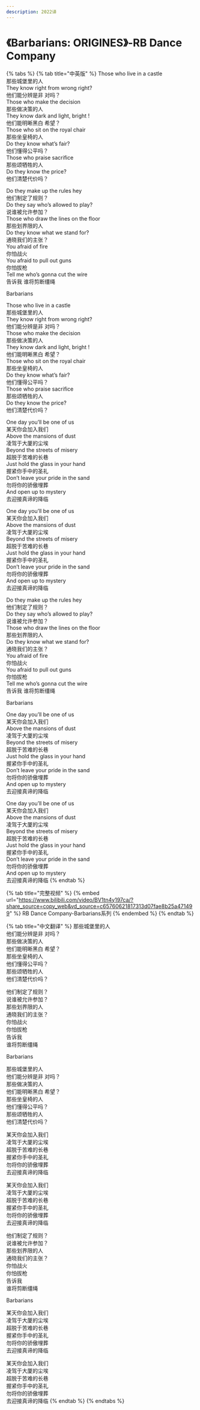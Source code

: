 ```yaml
---
description: 2022译
---
```


# 《Barbarians: ORIGINES》-RB Dance Company

{% tabs %}
{% tab title="中英版" %}
Those who Iive in a castle\
那些城堡里的人\
They know right from wrong right?\
他们能分辨是非 对吗？\
Those who make the decision\
那些做决策的人\
They know dark and light, bright !\
他们能明晰黑白 希望？\
Those who sit on the royal chair\
那些坐皇椅的人\
Do they know what’s fair?\
他们懂得公平吗？\
Those who praise sacrifice\
那些颂牺牲的人\
Do they know the price?\
他们清楚代价吗？

Do they make up the rules hey\
他们制定了规则？\
Do they say who’s allowed to play?\
说谁被允许参加？\
Those who draw the lines on the floor\
那些划界限的人\
Do they know what we stand for?\
通晓我们的主张？\
You afraid of fire\
你怕战火\
You afraid to pull out guns\
你怕拔枪\
Tell me who’s gonna cut the wire\
告诉我 谁将剪断缰绳

Barbarians

Those who Iive in a castle\
那些城堡里的人\
They know right from wrong right?\
他们能分辨是非 对吗？\
Those who make the decision\
那些做决策的人\
They know dark and light, bright !\
他们能明晰黑白 希望？\
Those who sit on the royal chair\
那些坐皇椅的人\
Do they know what’s fair?\
他们懂得公平吗？\
Those who praise sacrifice\
那些颂牺牲的人\
Do they know the price?\
他们清楚代价吗？

One day you’ll be one of us\
某天你会加入我们\
Above the mansions of dust\
凌驾于大厦的尘埃\
Beyond the streets of misery\
超脱于苦难的长巷\
Just hold the glass in your hand\
握紧你手中的圣礼\
Don’t leave your pride in the sand\
勿将你的骄傲埋葬\
And open up to mystery\
去迎接真谛的降临

One day you’ll be one of us\
某天你会加入我们\
Above the mansions of dust\
凌驾于大厦的尘埃\
Beyond the streets of misery\
超脱于苦难的长巷\
Just hold the glass in your hand\
握紧你手中的圣礼\
Don’t leave your pride in the sand\
勿将你的骄傲埋葬\
And open up to mystery\
去迎接真谛的降临

Do they make up the rules hey\
他们制定了规则？\
Do they say who’s allowed to play?\
说谁被允许参加？\
Those who draw the lines on the floor\
那些划界限的人\
Do they know what we stand for?\
通晓我们的主张？\
You afraid of fire\
你怕战火\
You afraid to pull out guns\
你怕拔枪\
Tell me who’s gonna cut the wire\
告诉我 谁将剪断缰绳

Barbarians

One day you’ll be one of us\
某天你会加入我们\
Above the mansions of dust\
凌驾于大厦的尘埃\
Beyond the streets of misery\
超脱于苦难的长巷\
Just hold the glass in your hand\
握紧你手中的圣礼\
Don’t leave your pride in the sand\
勿将你的骄傲埋葬\
And open up to mystery\
去迎接真谛的降临

One day you’ll be one of us\
某天你会加入我们\
Above the mansions of dust\
凌驾于大厦的尘埃\
Beyond the streets of misery\
超脱于苦难的长巷\
Just hold the glass in your hand\
握紧你手中的圣礼\
Don’t leave your pride in the sand\
勿将你的骄傲埋葬\
And open up to mystery\
去迎接真谛的降临
{% endtab %}

{% tab title="完整视频" %}
{% embed url="https://www.bilibili.com/video/BV1tn4y197ca/?share_source=copy_web&vd_source=c65760621817313d07fae8b25a471499" %}
RB Dance Company-Barbarians系列
{% endembed %}
{% endtab %}

{% tab title="中文翻译" %}
那些城堡里的人 \
他们能分辨是非 对吗？ \
那些做决策的人 \
他们能明晰黑白 希望？ \
那些坐皇椅的人 \
他们懂得公平吗？ \
那些颂牺牲的人 \
他们清楚代价吗？&#x20;

他们制定了规则？ \
说谁被允许参加？ \
那些划界限的人 \
通晓我们的主张？ \
你怕战火 \
你怕拔枪 \
告诉我 \
谁将剪断缰绳&#x20;

Barbarians

那些城堡里的人 \
他们能分辨是非 对吗？ \
那些做决策的人 \
他们能明晰黑白 希望？ \
那些坐皇椅的人 \
他们懂得公平吗？ \
那些颂牺牲的人 \
他们清楚代价吗？&#x20;

某天你会加入我们 \
凌驾于大厦的尘埃 \
超脱于苦难的长巷 \
握紧你手中的圣礼 \
勿将你的骄傲埋葬 \
去迎接真谛的降临&#x20;

某天你会加入我们 \
凌驾于大厦的尘埃 \
超脱于苦难的长巷 \
握紧你手中的圣礼 \
勿将你的骄傲埋葬 \
去迎接真谛的降临&#x20;

他们制定了规则？ \
说谁被允许参加？ \
那些划界限的人 \
通晓我们的主张？ \
你怕战火 \
你怕拔枪 \
告诉我 \
谁将剪断缰绳&#x20;

Barbarians

某天你会加入我们 \
凌驾于大厦的尘埃 \
超脱于苦难的长巷 \
握紧你手中的圣礼 \
勿将你的骄傲埋葬 \
去迎接真谛的降临&#x20;

某天你会加入我们 \
凌驾于大厦的尘埃 \
超脱于苦难的长巷 \
握紧你手中的圣礼 \
勿将你的骄傲埋葬 \
去迎接真谛的降临
{% endtab %}
{% endtabs %}
